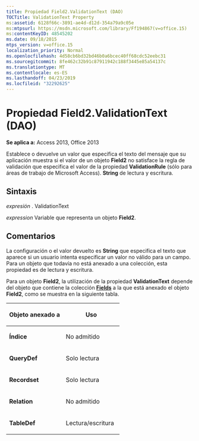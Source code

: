```yaml
---
title: Propiedad Field2.ValidationText (DAO)
TOCTitle: ValidationText Property
ms:assetid: 6128f66c-3891-ae4d-d12d-354a79a9c05e
ms:mtpsurl: https://msdn.microsoft.com/library/Ff194867(v=office.15)
ms:contentKeyID: 48545202
ms.date: 09/18/2015
mtps_version: v=office.15
localization_priority: Normal
ms.openlocfilehash: 4d58cb6bd32bd46b0a6bcec40ff68cdc52eebc31
ms.sourcegitcommit: 8fe462c32b91c87911942c188f3445e85a54137c
ms.translationtype: MT
ms.contentlocale: es-ES
ms.lasthandoff: 04/23/2019
ms.locfileid: "32292625"
---
```

# <a name="field2validationtext-property-dao"></a>Propiedad Field2.ValidationText (DAO)


**Se aplica a:** Access 2013, Office 2013

Establece o devuelve un valor que especifica el texto del mensaje que su aplicación muestra si el valor de un objeto **Field2** no satisface la regla de validación que especifica el valor de la propiedad **ValidationRule** (sólo para áreas de trabajo de Microsoft Access). **String** de lectura y escritura.

## <a name="syntax"></a>Sintaxis

*expresión* . ValidationText

*expression* Variable que representa un objeto **Field2**.

## <a name="remarks"></a>Comentarios

La configuración o el valor devuelto es **String** que especifica el texto que aparece si un usuario intenta especificar un valor no válido para un campo. Para un objeto que todavía no está anexado a una colección, esta propiedad es de lectura y escritura.

Para un objeto **Field2**, la utilización de la propiedad **ValidationText** depende del objeto que contiene la colección **[Fields](fields-collection-dao.md)** a la que está anexado el objeto **Field2**, como se muestra en la siguiente tabla.

<table>
<colgroup>
<col style="width: 50%" />
<col style="width: 50%" />
</colgroup>
<thead>
<tr class="header">
<th><p>Objeto anexado a</p></th>
<th><p>Uso</p></th>
</tr>
</thead>
<tbody>
<tr class="odd">
<td><p><strong>Índice</strong></p></td>
<td><p>No admitido</p></td>
</tr>
<tr class="even">
<td><p><strong>QueryDef</strong></p></td>
<td><p>Solo lectura</p></td>
</tr>
<tr class="odd">
<td><p><strong>Recordset</strong></p></td>
<td><p>Solo lectura</p></td>
</tr>
<tr class="even">
<td><p><strong>Relation</strong></p></td>
<td><p>No admitido</p></td>
</tr>
<tr class="odd">
<td><p><strong>TableDef</strong></p></td>
<td><p>Lectura/escritura</p></td>
</tr>
</tbody>
</table>

